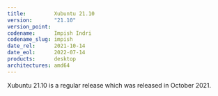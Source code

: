 ```yaml
---
title:         Xubuntu 21.10
version:       "21.10"
version_point:
codename:      Impish Indri
codename_slug: impish
date_rel:      2021-10-14
date_eol:      2022-07-14
products:      desktop
architectures: amd64
---
```


Xubuntu 21.10 is a regular release which was released in October 2021.
